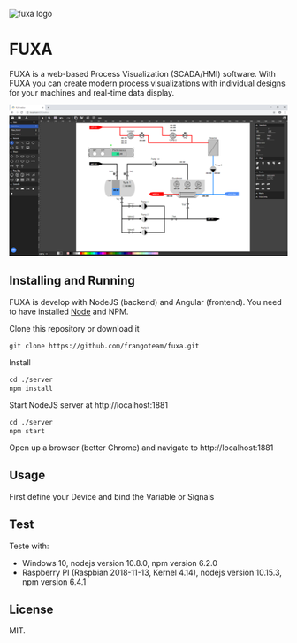 ![fuxa logo](/client/src/favicon.ico) 
# FUXA
FUXA is a web-based Process Visualization (SCADA/HMI) software. With FUXA you can create modern process visualizations with individual designs for your machines and real-time data display.

![fuxa editor](/screenshot/fuxa-editor.png) 

## Installing and Running
FUXA is develop with NodeJS (backend) and Angular (frontend). You need to have installed [Node](https://nodejs.org) and NPM.

Clone this repository or download it
```
git clone https://github.com/frangoteam/fuxa.git
```
Install
```
cd ./server
npm install
```
Start NodeJS server at http://localhost:1881
```
cd ./server
npm start
```
Open up a browser (better Chrome) and navigate to http://localhost:1881

## Usage
First define your Device and bind the Variable or Signals

## Test
Teste with:
- Windows 10, nodejs version 10.8.0, npm version 6.2.0
- Raspberry PI (Raspbian 2018-11-13, Kernel 4.14), nodejs version 10.15.3, npm version 6.4.1

## License
MIT.
